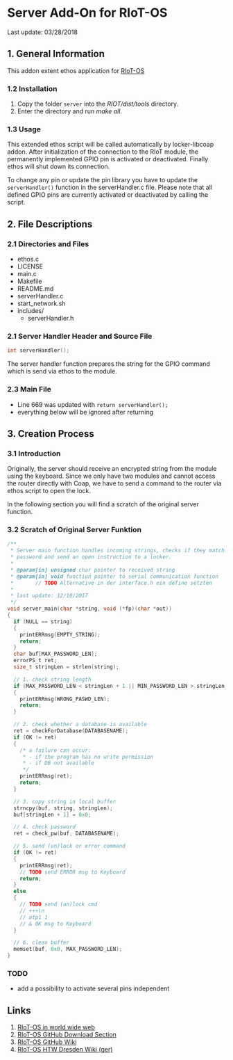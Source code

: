 # Server Add-On for RIoT-OS

Last update: 03/28/2018
## 1. General Information

This addon extent ethos application for [RIoT-OS][1]

### 1.2 Installation

1. Copy the folder `server` into the _RIOT/dist/tools_ directory.
1. Enter the directory and run _make all_.

### 1.3 Usage

This extended ethos script will be called automatically by locker-libcoap addon.
After initialization of the connection to the RIoT module, the permanently implemented GPIO pin is activated or deactivated. Finally ethos will shut down its connection.

To change any pin or update the pin library you have to update the `serverHandler()` function in the serverHandler.c file. Please note that all defined GPIO pins are currently activated or deactivated by calling the script.

## 2. File Descriptions

### 2.1 Directories and Files

* ethos.c
* LICENSE
* main.c
* Makefile
* README.md
* serverHandler.c
* start_network.sh
* includes/
  * serverHandler.h

### 2.1 Server Handler Header and Source File

```c
int serverHandler();
```

The server handler function prepares the string for the GPIO command which is send via ethos to the module.

### 2.3 Main File

* Line 669 was updated  with `return serverHandler();`
* everything below will be ignored after returning

## 3. Creation Process

### 3.1 Introduction

Originally, the server should receive an encrypted string from the module using the keyboard.
Since we only have two modules and cannot access the router directly with Coap, we have to send a command to the router via ethos script to open the lock.

In the following section you will find a scratch of the original server function.

### 3.2 Scratch of Original Server Funktion

```c
/**
 * Server main function handles incoming strings, checks if they match to a
 * password and send an open instruction to a locker.
 * 
 * @param[in] unsigned char pointer to received string
 * @param[in] void function pointer to serial communication function 
 *       // TODO Alternative in der interface.h ein define setzten
 * 
 * last update: 12/10/2017
 */
void server_main(char *string, void (*fp)(char *out))
{
  if (NULL == string)
  {
    printERRmsg(EMPTY_STRING);
    return;
  }
  char buf[MAX_PASSWORD_LEN];
  errorPS_t ret;
  size_t stringLen = strlen(string);

  // 1. check string length
  if (MAX_PASSWORD_LEN < stringLen + 1 || MIN_PASSWORD_LEN > stringLen)
  {
    printERRmsg(WRONG_PASWD_LEN);
    return;
  }

  // 2. check whether a database is available
  ret = checkForDatabase(DATABASENAME);
  if (OK != ret)
  {
    /* a failure can occur: 
     * - if the program has no write permission 
     * - if DB not available
     */
    printERRmsg(ret);
    return;
  }

  // 3. copy string in local buffer
  strncpy(buf, string, stringLen);
  buf[stringLen + 1] = 0x0;

  // 4. check password
  ret = check_pw(buf, DATABASENAME);

  // 5. send (un)lock or error command
  if (OK != ret)
  {
    printERRmsg(ret);
    // TODO send ERROR msg to Keyboard
    return;
  }
  else
  {
    // TODO send (un)lock cmd
    // +++\n
    // atp1 1
    // & OK msg to Keyboard
  }

  // 6. clean buffer
  memset(buf, 0x0, MAX_PASSWORD_LEN);
}
```

### TODO

* add a possibility to activate several pins independent 

## Links

1. [RIoT-OS in world wide web](https://riot-os.org/ "RIoT Homepage")
1. [RIoT-OS GitHub Download Section](https://github.com/RIOT-OS "RIoT Download")
1. [RIoT-OS GitHub Wiki](https://github.com/RIOT-OS/RIOT/wiki "RIoT official wiki")
1. [RIoT-OS HTW Dresden Wiki (ger)](https://www2.htw-dresden.de/~wiki_sn/index.php/RIOT "RIoT HTW Dresden Wiki (ger)")

[1]: https://riot-os.org/ "RIoT Homepage"